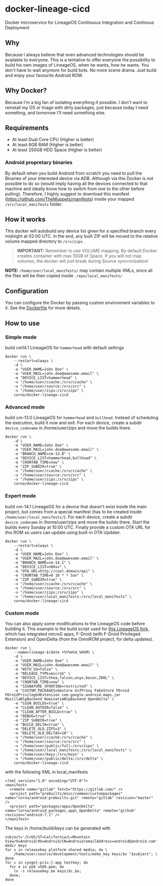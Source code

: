 # docker-lineage-cicd

Docker microservice for LineageOS Continuous Integration and Continous Deployment

## Why

Because I always believe that even advanced technologies should be available to everyone. This is a tentative to offer everyone the possibility to build his own images of LineageOS, when he wants, how he wants. You don't have to wait anymore for build bots. No more scene drama. Just build and enjoy your favourite Android ROM.

## Why Docker?

Because I'm a big fan of isolating everything if possible. I don't want to reinstall my OS or triage with dirty packages, just because today I need somethng, and tomorrow I'll need something else.

## Requirements

- At least Dual Core CPU (Higher is better)
- At least 6GB RAM (Higher is better)
- At least 250GB HDD Space (Higher is better)

### Android propretary binaries

By default when you build Android from scratch you need to pull the Binaries of your interested device via ADB. Although via this Docker is not possible to do so (would imply having all the devices connected to that machine and ideally know how to switch from one to the other before pulling). Therefore, I highly suggest to download this manifest (https://github.com/TheMuppets/manifests) inside your mapped `/srv/local_manifests` folder.

## How it works

This docker will autobuild any device list given for a specified branch every midnight at 02:00 UTC. In the end, any built ZIP will be moved to the relative volume mapped directory to `/srv/zips`.

> **IMPORTANT:** Remember to use VOLUME mapping. By default Docker creates container with max 10GB of Space. If you will not map volumes, the docker will just break during Source syncronization!

**NOTE:** `/home/user/local_manifests/` may contain multiple XMLs, since all the files will be then copied inside `.repo/local_manifests/`

## Configuration

You can configure the Docker by passing custom environment variables to it. See the [Dockerfile](Dockerfile#L11) for more details.

## How to use

### Simple mode
build cm14.1 LineageOS for `hammerhead` with default settings
```
docker run \
    --restart=always \
    -d \
    -e "USER_NAME=John Doe" \
    -e "USER_MAIL=john.doe@awesome.email" \
    -e "DEVICE_LIST=hammerhead" \
    -v "/home/user/ccache:/srv/ccache" \
    -v "/home/user/source:/srv/src" \
    -v "/home/user/zips:/srv/zips" \
    corna/docker-lineage-cicd
```

### Advanced mode
build cm-13.0 LineageOS for `hammerhead` and `bullhead`.
Instead of scheduling the execution, build it now and exit.
For each device, create a subdir `device_codename` in /home/user/zips and move the builds there.
```
docker run \
    -d \
    -e "USER_NAME=John Doe" \
    -e "USER_MAIL=john.doe@awesome.email" \
    -e "BRANCH_NAME=cm-13.0" \
    -e "DEVICE_LIST=hammerhead,bullhead" \
    -e "CRONTAB_TIME=now" \
    -e "ZIP_SUBDIR=true" \
    -v "/home/user/ccache:/srv/ccache" \
    -v "/home/user/source:/srv/src" \
    -v "/home/user/zips:/srv/zips" \
    corna/docker-lineage-cicd
```

### Expert mode
build cm-14.1 LineageOS for a device that doesn't exist inside the main project, but comes from a special manifest (has to be created inside `/home/user/local_manifests/`). For each device, create a subdir `device_codename` in /home/user/zips and move the builds there. Start the builds every Sunday at 10:00 UTC.
Finally provide a custom OTA URL for this ROM so users can update using built-in OTA Updater.
```
docker run \
    --restart=always \
    -d \
    -e "USER_NAME=John Doe" \
    -e "USER_MAIL=john.doe@awesome.email" \
    -e "BRANCH_NAME=cm-14.1" \
    -e "DEVICE_LIST=n80xx" \
    -e "OTA_URL=http://cool.domain/api" \
    -e "CRONTAB_TIME=0 10 * * Sun" \
    -e "ZIP_SUBDIR=true" \
    -v "/home/user/ccache:/srv/ccache" \
    -v "/home/user/source:/srv/src" \
    -v "/home/user/zips:/srv/zips" \
    -v "/home/user/local_manifests:/srv/local_manifests" \
    corna/docker-lineage-cicd
```

### Custom mode
You can also apply some modifications to the LineageOS code before building it. This example is the build script used for [this LineageOS fork](https://lineageos.corna.info/), which has integrated microG apps, F-Droid (with F-Droid Privileged Extension) and OpenDelta (from the OmniROM project, for delta updates).
```
docker run \
    --name=lineage-$(date +%Y%m%d_%H%M) \
    -d \
    -e "USER_NAME=John Doe" \
    -e "USER_MAIL=john.doe@awesome.email" \
    -e "WITH_SU=false" \
    -e "RELEASE_TYPE=microG" \
    -e "DEVICE_LIST=thea,falcon,onyx,bacon,Z00L" \
    -e "CRONTAB_TIME=now" \
    -e "SIGNATURE_SPOOFING=restricted" \
    -e "CUSTOM_PACKAGES=GmsCore GsfProxy FakeStore FDroid FDroidPrivilegedExtension com.google.android.maps.jar MozillaNlpBackend NominatimNlpBackend OpenDelta" \
    -e "SIGN_BUILDS=true" \
    -e "CLEAN_OUTDIR=false" \
    -e "CLEAN_AFTER_BUILD=true" \
    -e "DEBUG=true" \
    -e "ZIP_SUBDIR=true" \
    -e "BUILD_DELTA=true" \
    -e "DELETE_OLD_ZIPS=3" \
    -e "DELETE_OLD_DELTAS=10" \
    -v "/home/user/ccache:/srv/ccache" \
    -v "/home/user/source:/srv/src" \
    -v "/home/user/public/full:/srv/zips" \
    -v "/home/user/local_manifests:/srv/local_manifests" \
    -v "/home/user/keys:/srv/keys" \
    -v "/home/user/public/delta:/srv/delta" \
    corna/docker-lineage-cicd
```
with the following XML in local_manifests
```
<?xml version="1.0" encoding="UTF-8"?>
<manifest>
  <remote name="gitlab" fetch="https://gitlab.com/" />
  <project path="prebuilts/misc/common/custompackages" name="corna/android-prebuilts.git" remote="gitlab" revision="master" />
  <project path="packages/apps/OpenDelta" name="corna/android_packages_apps_OpenDelta" remote="github" revision="android-7.1" />
</manifest>
```

The keys in /home/build/keys can be generated with
```
subject='/C=US/ST=California/L=Mountain View/O=Android/OU=Android/CN=Android/emailAddress=android@android.com'
mkdir keys
for x in releasekey platform shared media; do \
    /home/user/source/development/tools/make_key keys/$x "$subject"; \
done
for c in cyngn{-priv,}-app testkey; do
  for e in pk8 x509.pem; do
    ln -s releasekey.$e keys/$c.$e;
  done;
done
```
